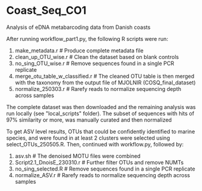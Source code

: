 # Coast_Seq_CO1
Analysis of eDNA metabarcoding data from Danish coasts

After running workflow_part1.py, the following R scripts were run:

1. make_metadata.r # Produce complete metadata file
2. clean_up_OTU_wise.r # Clean the dataset based on blank controls
3. no_sing_OTU_wise.r # Remove sequences found in a single PCR replicate
4. merge_otu_table_w_classified.r # The cleaned OTU table is then merged with the taxonomy from the output file of MJOLNIR (COSQ_final_dataset)
5. normalize_250303.r # Rarefy reads to normalize sequencing depth across samples

The complete dataset was then downloaded and the remaining analysis was run locally (see "local_scripts" folder). The subset of sequences with hits of 97% similarity or more, was manually curated and then normalized

To get ASV level results, OTUs that could be confidently identified to marine species, and were found in at least 2 clusters were selected using select_OTUs_250505.R. Then, continued with workflow.py, followed by:

1. asv.sh # The denoised MOTU files were combined  
2. Script2.1_DnoisE_230310.r # Further filter OTUs and remove NUMTs
3. no_sing_selected.R # Remove sequences found in a single PCR replicate
4. normalize_ASV.r # Rarefy reads to normalize sequencing depth across samples